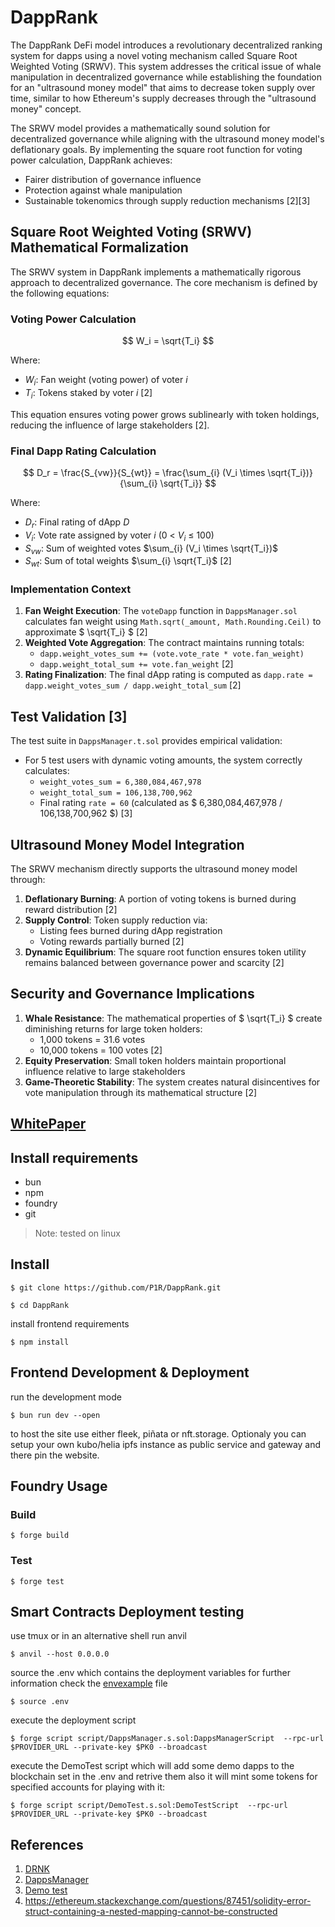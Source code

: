 # DappRank

The DappRank DeFi model introduces a revolutionary decentralized ranking system
for dapps using a novel voting mechanism called Square Root Weighted Voting
(SRWV). This system addresses the critical issue of whale manipulation in
decentralized governance while establishing the foundation for an
"ultrasound money model" that aims to decrease token supply over time,
similar to how Ethereum's supply decreases through the "ultrasound money"
concept.

The SRWV model provides a mathematically sound solution for decentralized
governance while aligning with the ultrasound money model's deflationary goals.
By implementing the square root function for voting power calculation, DappRank
achieves:

- Fairer distribution of governance influence
- Protection against whale manipulation
- Sustainable tokenomics through supply reduction mechanisms [2][3]

## Square Root Weighted Voting (SRWV) Mathematical Formalization

The SRWV system in DappRank implements a mathematically rigorous approach to
decentralized governance. The core mechanism is defined by the following
equations:

### Voting Power Calculation

$$
W_i = \sqrt{T_i}
$$

Where:
- $W_i$: Fan weight (voting power) of voter $i$
- $T_i$: Tokens staked by voter $i$ [2]

This equation ensures voting power grows sublinearly with token holdings, reducing the influence of large stakeholders [2].

### Final Dapp Rating Calculation

$$
D_r = \frac{S_{vw}}{S_{wt}} = \frac{\sum_{i} (V_i \times \sqrt{T_i})}{\sum_{i} \sqrt{T_i}}
$$

Where:

- $D_r$: Final rating of dApp $D$
- $V_i$: Vote rate assigned by voter $i$ (0 < $V_i$ ≤ 100)
- $S_{vw}$: Sum of weighted votes $\sum_{i} (V_i \times \sqrt{T_i})$
- $S_{wt}$: Sum of total weights $\sum_{i} \sqrt{T_i}$ [2]

### Implementation Context
1. **Fan Weight Execution**: The `voteDapp` function in `DappsManager.sol` calculates fan weight using `Math.sqrt(_amount, Math.Rounding.Ceil)` to approximate $ \sqrt{T_i} $ [2]
2. **Weighted Vote Aggregation**: The contract maintains running totals:
   - `dapp.weight_votes_sum += (vote.vote_rate * vote.fan_weight)`
   - `dapp.weight_total_sum += vote.fan_weight` [2]
3. **Rating Finalization**: The final dApp rating is computed as `dapp.rate = dapp.weight_votes_sum / dapp.weight_total_sum` [2]

## Test Validation [3]
The test suite in `DappsManager.t.sol` provides empirical validation:
- For 5 test users with dynamic voting amounts, the system correctly calculates:
  - `weight_votes_sum = 6,380,084,467,978`
  - `weight_total_sum = 106,138,700,962`
  - Final rating `rate = 60` (calculated as $ 6,380,084,467,978 / 106,138,700,962 $) [3]

## Ultrasound Money Model Integration
The SRWV mechanism directly supports the ultrasound money model through:
1. **Deflationary Burning**: A portion of voting tokens is burned during reward distribution [2]
2. **Supply Control**: Token supply reduction via:
   - Listing fees burned during dApp registration
   - Voting rewards partially burned [2]
3. **Dynamic Equilibrium**: The square root function ensures token utility remains balanced between governance power and scarcity [2]

## Security and Governance Implications
1. **Whale Resistance**: The mathematical properties of $ \sqrt{T_i} $ create diminishing returns for large token holders:
   - 1,000 tokens = 31.6 votes
   - 10,000 tokens = 100 votes [2]
2. **Equity Preservation**: Small token holders maintain proportional influence relative to large stakeholders
3. **Game-Theoretic Stability**: The system creates natural disincentives for vote manipulation through its mathematical structure [2]

## [WhitePaper](./WP.md)

## Install requirements

* bun
* npm
* foundry
* git

> Note: tested on linux

## Install

```shell
$ git clone https://github.com/P1R/DappRank.git
```
```shell
$ cd DappRank
```
install frontend requirements
```shell
$ npm install
```

## Frontend Development & Deployment

run the development mode
```shell
$ bun run dev --open
```

to host the site use either fleek, piñata or nft.storage. Optionaly you can setup
your own kubo/helia ipfs instance as public service and gateway and there pin
the website.

## Foundry Usage

### Build

```shell
$ forge build
```

### Test

```shell
$ forge test
```

## Smart Contracts Deployment testing

use tmux or in an alternative shell run anvil
```shell
$ anvil --host 0.0.0.0
```
source the .env which contains the deployment variables
for further information check the [envexample](./envexample) file

```shell
$ source .env
```
execute the deployment script

```shell
$ forge script script/DappsManager.s.sol:DappsManagerScript  --rpc-url $PROVIDER_URL --private-key $PK0 --broadcast
```
execute the DemoTest script which will add some demo dapps to the blockchain set in the .env
and retrive them also it will mint some tokens for specified accounts for playing with it:

```shell
$ forge script script/DemoTest.s.sol:DemoTestScript  --rpc-url $PROVIDER_URL --private-key $PK0 --broadcast
```

## References
1. [DRNK](./src-sc/DRNK.sol)
2. [DappsManager](./src-sc/DappsManager.sol)
3. [Demo test](./test/DappsManager.t.sol)
4. https://ethereum.stackexchange.com/questions/87451/solidity-error-struct-containing-a-nested-mapping-cannot-be-constructed
